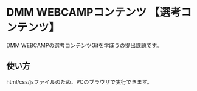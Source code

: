 # DMM WEBCAMPコンテンツ 【選考コンテンツ】
DMM WEBCAMPの選考コンテンツGitを学ぼうの提出課題です。
## 使い方
html/css/jsファイルのため、PCのブラウザで実行できます。
